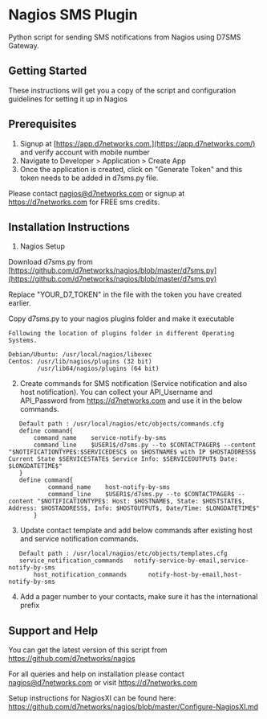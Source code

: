 # Nagios SMS Plugin

Python script for sending SMS notifications from Nagios using D7SMS Gateway.

## Getting Started
These instructions will get you a copy of the script and configuration guidelines for setting it up in Nagios

## Prerequisites

1. Signup at [https://app.d7networks.com.](https://app.d7networks.com/) and  verify account with mobile number
2. Navigate to Developer > Application > Create App
3. Once the application is created, click on "Generate Token" and this token needs to be added in d7sms.py file. 

Please contact nagios@d7networks.com or signup at https://d7networks.com for FREE sms credits. 

## Installation Instructions
1. Nagios Setup

Download d7sms.py from [https://github.com/d7networks/nagios/blob/master/d7sms.py](https://github.com/d7networks/nagios/blob/master/d7sms.py)

Replace "YOUR_D7_TOKEN" in the file with the token you have created earlier. 

Copy d7sms.py to your nagios plugins folder and make it executable

```
Following the location of plugins folder in different Operating Systems. 

Debian/Ubuntu: /usr/local/nagios/libexec
Centos: /usr/lib/nagios/plugins (32 bit)
        /usr/lib64/nagios/plugins (64 bit)
```

2. Create commands for SMS notification (Service notification and also host notification).
You can collect your API_Username and API_Password from https://d7networks.com and use it in the below commands. 

```
   Default path : /usr/local/nagios/etc/objects/commands.cfg
   define command{
       command_name    service-notify-by-sms
       command_line    $USER1$/d7sms.py --to $CONTACTPAGER$ --content "$NOTIFICATIONTYPE$:$SERVICEDESC$ on $HOSTNAME$ with IP $HOSTADDRESS$ Current State $SERVICESTATE$ Service Info: $SERVICEOUTPUT$ Date: $LONGDATETIME$"
   }
   define command{
           command_name    host-notify-by-sms
           command_line    $USER1$/d7sms.py --to $CONTACTPAGER$ --content "$NOTIFICATIONTYPE$: Host: $HOSTNAME$, State: $HOSTSTATE$, Address: $HOSTADDRESS$, Info: $HOSTOUTPUT$, Date/Time: $LONGDATETIME$"
       }
```


3. Update contact template and add below commands after existing host and service notification commands.

```
   Default path : /usr/local/nagios/etc/objects/templates.cfg
   service_notification_commands   notify-service-by-email,service-notify-by-sms
       host_notification_commands      notify-host-by-email,host-notify-by-sms
```

4. Add a pager number to your contacts, make sure it has the international prefix

## Support and Help

You can get the latest version of this script from https://github.com/d7networks/nagios 

For all queries and help on installation please contact nagios@d7networks.com or visit https://d7networks.com

Setup instructions for NagiosXI can be found here: https://github.com/d7networks/nagios/blob/master/Configure-NagiosXI.md
